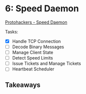 # 6: Speed Daemon
[Protohackers - Speed Daemon](https://protohackers.com/problem/6)

Tasks:
- [x] Handle TCP Connection
- [ ] Decode Binary Messages
- [ ] Manage Client State
- [ ] Detect Speed Limits
- [ ] Issue Tickets and Manage Tickets
- [ ] Heartbeat Scheduler 

## Takeaways
